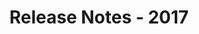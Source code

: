 ﻿---
title: Release Notes - 2017
second_title: Aspose.Words for .NET
articleTitle: Release Notes - 2017
linktitle: Release Notes - 2017
description: "Aspose.Words for .NET Release Notes - 2017 – learn about the latest updates and fixes."
type: docs
weight: 40
url: /net/release-notes-2017/
---

